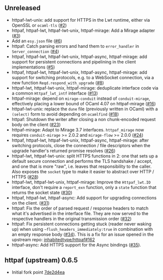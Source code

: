 Unreleased
--------------

- httpaf-lwt-unix: add support for HTTPS in the Lwt runtime, either via OpenSSL
  or `ocaml-tls` ([#2](https://github.com/anmonteiro/httpaf/pull/2))
- httpaf, httpaf-lwt, httpaf-lwt-unix, httpaf-mirage: Add a Mirage adapter
  ([#3](https://github.com/anmonteiro/httpaf/pull/3))
- Add an `esy.json` file ([#6](https://github.com/anmonteiro/httpaf/pull/6))
- httpaf: Catch parsing errors and hand them to `error_handler` in
  `Server_connection` ([#4](https://github.com/anmonteiro/httpaf/pull/4))
- httpaf, httpaf-lwt, httpaf-lwt-unix, httpaf-async, httpaf-mirage: add support
  for persistent connections and pipelining in the client implementations
  ([#5](https://github.com/anmonteiro/httpaf/pull/5))
- httpaf, httpaf-lwt, httpaf-lwt-unix, httpaf-async, httpaf-mirage: add support
  for switching protocols, e.g. to a WebSocket connection, via a new function
  `Reqd.respond_with_upgrade`
  ([#8](https://github.com/anmonteiro/httpaf/pull/8))
- httpaf-lwt, httpaf-lwt-unix, httpaf-mirage: deduplicate interface code via a
  common `Httpaf_lwt_intf` interface
  ([#13](https://github.com/anmonteiro/httpaf/pull/13))
- httpaf-mirage: depend on `mirage-conduit` instead of `conduit-mirage`,
  effectively placing a lower bound of OCaml 4.07 on httpaf-mirage
  ([#16](https://github.com/anmonteiro/httpaf/pull/16))
- httpaf-lwt-unix: replace the `dune` file (previously written in OCaml) with a
  `(select)` form to avoid depending on `ocamlfind`
  ([#18](https://github.com/anmonteiro/httpaf/pull/18))
- httpaf: Shutdown the writer after closing a non chunk-encoded request body on
  the client ([#23](https://github.com/anmonteiro/httpaf/pull/23))
- httpaf-mirage: Adapt to Mirage 3.7 interfaces. `httpaf_mirage` now requires
  `conduit-mirage` >= 2.0.2 and `mirage-flow` >= 2.0.0
  ([#24](https://github.com/anmonteiro/httpaf/pull/24))
- httpaf, httpaf-lwt, httpaf-lwt-unix, httpaf-async, httpaf-mirage: after
  switching protocols, close the connection / file descriptors when the upgrade
  handler's returned promise resolves
  ([#26](https://github.com/anmonteiro/httpaf/pull/26))
- httpaf-lwt, httpaf-lwt-unix: split HTTPS functions in 2: one that sets up a
  default secure connection and performs the TLS handshake / accept, and one
  that is more "raw", i.e. leaves that responsibility to the caller. Also
  exposes the `socket` type to make it easier to abstract over HTTP / HTTPS
  ([#28](https://github.com/anmonteiro/httpaf/pull/28))
- httpaf-lwt, httpaf-lwt-unix, httpaf-mirage: Improve the `Httpaf_lwt.IO`
  interface, don't require a `report_exn` function, only a `state` function
  that returns the socket state
  ([#30](https://github.com/anmonteiro/httpaf/pull/30))
- httpaf, httpaf-lwt, httpaf-async: Add support for upgrading connections on
  the client. ([#31](https://github.com/anmonteiro/httpaf/pull/31))
- httpaf: Fix the order of parsed request / response headers to match what it's
  advertised in the interface file. They are now served to the respective
  handlers in the original transmission order
  ([#32](https://github.com/anmonteiro/httpaf/pull/32))
- httpaf: Fix persistent connections getting stuck (reader never waking up)
  when using `~flush_headers_immediately:true` in combination with an empty
  response body ([#34](https://github.com/anmonteiro/httpaf/pull/34)). This is
  a fix for an issue opened in the upstream repo:
  [inhabitedtype/httpaf#162](https://github.com/inhabitedtype/httpaf/issues/162)
- httpaf-async: Add HTTPS support for the Async bindings
  ([#35](https://github.com/anmonteiro/httpaf/pull/35)).

httpaf (upstream) 0.6.5
--------------

- Initial fork point
  [7de2d4ea](https://github.com/anmonteiro/httpaf/commit/7de2d4ea3bd09984d398854460a2d4c8a8e42127)

